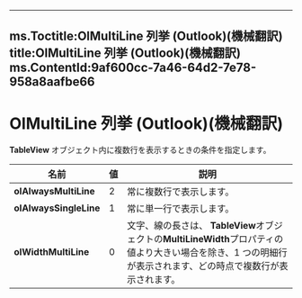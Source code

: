 

---
ms.Toctitle:OlMultiLine 列挙 (Outlook)(機械翻訳)
title:OlMultiLine 列挙 (Outlook)(機械翻訳)
ms.ContentId:9af600cc-7a46-64d2-7e78-958a8aafbe66
---
# OlMultiLine 列挙 (Outlook)(機械翻訳)




**TableView** オブジェクト内に複数行を表示するときの条件を指定します。

|**名前**|**値**|**説明**|
|---|---|---|
|**olAlwaysMultiLine**|2|常に複数行で表示します。|
|**olAlwaysSingleLine**|1|常に単一行で表示します。|
|**olWidthMultiLine**|0|文字、線の長さは、 **TableView**オブジェクトの**MultiLineWidth**プロパティの値より大きい場合を除き、1 つの明細行が表示されます、どの時点で複数行が表示されます。|




